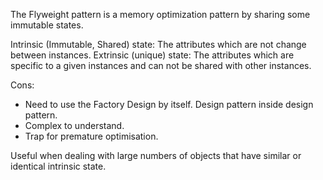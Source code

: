 The Flyweight pattern is a memory optimization pattern by sharing some immutable states.

Intrinsic (Immutable, Shared) state: The attributes which are not change between instances.
Extrinsic (unique) state: The attributes which are specific to a given instances and can not be shared with other instances.

Cons: 
* Need to use the Factory Design by itself. Design pattern inside design pattern.
* Complex to understand.
* Trap for premature optimisation.

Useful when dealing with large numbers of objects that have similar or identical intrinsic state.

